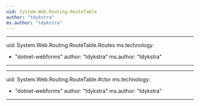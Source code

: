 ```yaml
---
uid: System.Web.Routing.RouteTable
author: "tdykstra"
ms.author: "tdykstra"
---
```


---
uid: System.Web.Routing.RouteTable.Routes
ms.technology: 
  - "dotnet-webforms"
author: "tdykstra"
ms.author: "tdykstra"
---

---
uid: System.Web.Routing.RouteTable.#ctor
ms.technology: 
  - "dotnet-webforms"
author: "tdykstra"
ms.author: "tdykstra"
---
